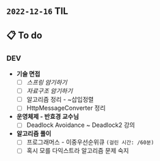 ## `2022-12-16` TIL

## 📋 To do

### DEV

+ **기술 면접**
  + [ ] _스프링 암기하기_
  + [ ] _자료구조 암기하기_
  + [ ] 알고리즘 정리 - ~삽입정렬
  + [ ] HttpMessageConverter 정리

+ **운영체제 - 반효경 교수님**
  + [ ] Deadlock Avoidance ~ Deadlock2 강의
  
+ **알고리즘 풀이**
  + [ ] 프로그래머스 - 이중우선순위큐 `(걸린 시간: /60분)`
  + [ ] 혹시 모를 다익스트라 알고리즘 문제 숙지